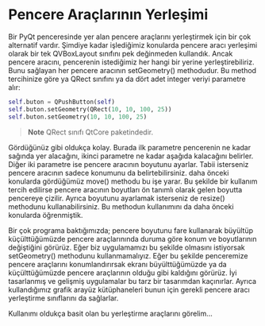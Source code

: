 # Pencere Araçlarının Yerleşimi

Bir PyQt penceresinde yer alan pencere araçlarını yerleştirmek için bir çok alternatif vardır. Şimdiye kadar işlediğimiz konularda pencere aracı yerleşimi olarak bir tek QVBoxLayout sınıfını pek değinmeden kullandık. Ancak pencere aracını, pencerenin istediğimiz her hangi bir yerine yerleştirebiliriz. Bunu sağlayan her pencere aracının setGeometry\(\) methodudur. Bu method tercihinize göre ya QRect sınıfını ya da dört adet integer veriyi parametre alır:

```python
self.buton = QPushButton(self)
self.buton.setGeometry(QRect(10, 10, 100, 25))
self.buton.setGeometry(10, 10, 100, 25)
```

> **Note** QRect sınıfı QtCore paketindedir.

Gördüğünüz gibi oldukça kolay. Burada ilk parametre pencerenin ne kadar sağında yer alacağını, ikinci parametre ne kadar aşağıda kalacağını belirler. Diğer iki parametre ise pencere aracının boyutunu ayarlar. Tabii isterseniz pencere aracının sadece konumunu da belirtebilirsiniz. daha önceki konularda gördüğümüz move\(\) methodu bu işe yarar. Bu şekilde bir kullanım tercih edilirse pencere aracının boyutları ön tanımlı olarak gelen boyutta pencereye çizilir. Ayrıca boyutunu ayarlamak isterseniz de resize\(\) methodunu kullanabilirsiniz. Bu methodun kullanımını da daha önceki konularda öğrenmiştik.

Bir çok programa baktığımızda; pencere boyutunu fare kullanarak büyültüp küçülttüğümüzde pencere araçlarınında duruma göre konum ve boyutlarının değiştiğini görürüz. Eğer biz uygulamamızı bu şekilde olmasını istiyorsak setGeometry\(\) methodunu kullanmamalıyız. Eğer bu şekilde penceremize pencere araçlarını konumlandırırsak ekranı büyülttüğümüzde ya da küçülttüğümüzde pencere araçlarının olduğu gibi kaldığını görürüz. İyi tasarlanmış ve gelişmiş uygulamalar bu tarz bir tasarımdan kaçınırlar. Ayrıca kullandığımız grafik arayüz kütüphaneleri bunun için gerekli pencere aracı yerleştirme sınıflarını da sağlarlar.

Kullanımı oldukça basit olan bu yerleştirme araçlarını görelim...

